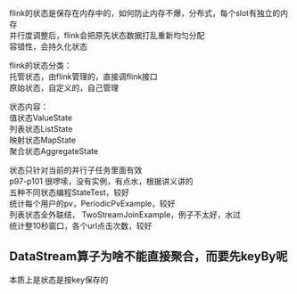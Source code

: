 flink的状态是保存在内存中的，如何防止内存不爆，分布式，每个slot有独立的内存  
并行度调整后，flink会把原先状态数据打乱重新均匀分配  
容错性，会持久化状态  

flink的状态分类：  
托管状态，由flink管理的，直接调flink接口  
原始状态，自定义的，自己管理  

状态内容：  
值状态ValueState  
列表状态ListState  
映射状态MapState  
聚合状态AggregateState  

状态只针对当前的并行子任务里面有效  
p97-p101 很啰嗦，没有实例，有点水，根据讲义讲的  
五种不同状态编程StateTest，较好  
统计每个用户的pv，PeriodicPvExample，较好  
列表状态全外联结， TwoStreamJoinExample，例子不太好，水过  
统计整10秒窗口，各个url点击次数，较好  

## DataStream算子为啥不能直接聚合，而要先keyBy呢

本质上是状态是按key保存的